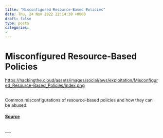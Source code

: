 ```yaml
---
title: "Misconfigured Resource-Based Policies"
date: Thu, 24 Nov 2022 22:14:38 +0000
draft: false
type: posts
categories: 
- 
---
```

# Misconfigured Resource-Based Policies
https://hackingthe.cloud/assets/images/social/aws/exploitation/Misconfigured_Resource-Based_Policies/index.png
<br/>

<br/>
Common misconfigurations of resource-based policies and how they can be abused.

#### [Source](https://hackingthe.cloud/aws/exploitation/Misconfigured_Resource-Based_Policies/)

<br/>
---
